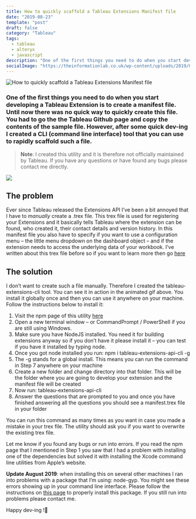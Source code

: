 ```yaml
---
title: How to quickly scaffold a Tableau Extensions Manifest file
date: "2019-08-23"
template: "post"
draft: false
category: "Tableau"
tags:
  - tableau
  - alteryx
  - javascript
description: "One of the first things you need to do when you start developing a Tableau Extension is to create a manifest file. Until now there was no quick way to quickly create this file. You had to go the the Tableau Github page and copy the contents of the sample file. However, after some quick dev-ing I created a CLI (command line interface) tool that you can use to rapidly scaffold such a file."
socialImage: "https://theinformationlab.co.uk/wp-content/uploads/2019/08/manifestImage.png"
---
```


![How to quickly scaffold a Tableau Extensions Manifest file](https://theinformationlab.co.uk/wp-content/uploads/2019/08/manifestImage.png)

### One of the first things you need to do when you start developing a Tableau Extension is to create a manifest file. Until now there was no quick way to quickly create this file. You had to go the the Tableau Github page and copy the contents of the sample file. However, after some quick dev-ing I created a CLI (command line interface) tool that you can use to rapidly scaffold such a file.

> **Note**: I created this utility and it is therefore not officially maintained by Tableau. If you have any questions or have found any bugs please contact me directly.

![](https://www.theinformationlab.co.uk/wp-content/uploads/2019/08/manifestGIF.gif)

## The problem

Ever since Tableau released the Extensions API I’ve been a bit annoyed that I have to _manually_ create a .trex file. This trex file is used for registering your Extensions and it basically tells Tableau where the extension can be found, who created it, their contact details and version history. In this manifest file you also have to specify if you want to use a configuration menu – the little menu dropdown on the dashboard object – and if the extension needs to access the underlying data of your workbook. I’ve written about this trex file before so if you want to learn more then go [here](https://www.theinformationlab.co.uk/2018/08/07/whats-this-new-trex-filetype/)

## The solution

I don’t want to create such a file manually. Therefore I created the tableau-extensions-cli tool. You can see it in action in the animated gif above. You install it globally once and then you can use it anywhere on your machine. Follow the instructions below to install it:

1. Visit the npm page of this utility [here](https://www.npmjs.com/package/tableau-extensions-api-cli)
2. Open a new terminal window – or CommandPrompt / PowerShell if you are still using Windows.
3. Make sure you have NodeJS installed. You need it for building extensions anyway so if you don’t have it please install it – you can test if you have it installed by typing node.
4. Once you got node installed you run: npm i tableau-extensions-api-cli -g
5. The -g stands for a global install. This means you can run the command in Step 7 anywhere on your machine
6. Create a new folder and change directory into that folder. This will be the folder where you are going to develop your extension and the manifest file will be created
7. Now run: tableau-extensions-api-cli
8. Answer the questions that are prompted to you and once you have finished answering all the questions you should see a manifest.trex file in your folder

You can run this command as many times as you want in case you made a mistake in your trex file. The utility should ask you if you want to overwrite the existing trex file.

Let me know if you found any bugs or run into errors. If you read the npm page that I mentioned in Step 1 you saw that I had a problem with installing one of the dependencies but solved it with installing the Xcode command line utilities from Apple’s website.

**Update August 2019**: when installing this on several other machines I ran into problems with a package that I’m using: node-gyp. You might see these errors showing up in your command line interface. Please follow the instructions on [this page](https://github.com/nodejs/node-gyp#installation) to properly install this package. If you still run into problems please contact me.

Happy dev-ing !👋
